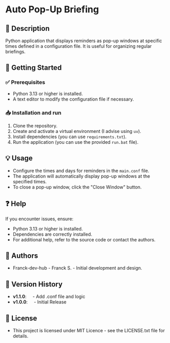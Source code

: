 # Auto Pop-Up Briefing
## 📌 Description
Python application that displays reminders as pop-up windows at specific times defined in a configuration file. It is useful for organizing regular briefings.

## 🚀 Getting Started
### ✅ Prerequisites
- Python 3.13 or higher is installed.
- A text editor to modify the configuration file if necessary.

### 📥 Installation and run
1. Clone the repository.
2. Create and activate a virtual environment (I advise using `uv`).
3. Install dependencies (you can use `requirements.txt`).
4. Run the application (you can use the provided `run.bat` file).

## 💡 Usage
- Configure the times and days for reminders in the `main.conf` file.
- The application will automatically display pop-up windows at the specified times.
- To close a pop-up window, click the "Close Window" button.

## ❓ Help
If you encounter issues, ensure:
- Python 3.13 or higher is installed.
- Dependencies are correctly installed.
- For additional help, refer to the source code or contact the authors.

## 👥 Authors
- Franck-dev-hub - Franck S. - Initial development and design.

## 📝 Version History
- **v1.1.0**:
    - Add .conf file and logic
- **v1.0.0**:
    - Initial Release

## 📜 License
- This project is licensed under MIT Licence - see the LICENSE.txt file for details.

